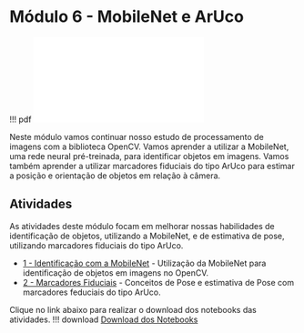# Módulo 6 - MobileNet e ArUco

!!! pdf
    ![](slides.pdf)

Neste módulo vamos continuar nosso estudo de processamento de imagens com a biblioteca OpenCV. Vamos aprender a utilizar a MobileNet, uma rede neural pré-treinada, para identificar objetos em imagens. Vamos também aprender a utilizar marcadores fiduciais do tipo ArUco para estimar a posição e orientação de objetos em relação à câmera.

## Atividades

As atividades deste módulo focam em melhorar nossas habilidades de identificação de objetos, utilizando a MobileNet, e de estimativa de pose, utilizando marcadores fiduciais do tipo ArUco.

- [1 - Identificação com a MobileNet](atividades/1-mobilenet.ipynb) - Utilização da MobileNet para identificação de objetos em imagens no OpenCV.
- [2 - Marcadores Fiduciais](atividades/2-aruco.ipynb) - Conceitos de Pose e estimativa de Pose com marcadores feduciais do tipo ArUco.

Clique no link abaixo para realizar o download dos notebooks das atividades.
!!! download
    [Download dos Notebooks](atividades_modulo_6.zip)

<!-- ## Para entregar

!!! exercise
    Clique no link abaixo para ser direcionado para o Github Classroom da APS 6.

    As APSs são em dupla dentro da mesma turma, no link você deve escolher seu parceiro e/ou criar um grupo.

    As entregas da APS 6 são em vídeo. Siga o tutorial [guia de configuração da APS](https://insper.github.io/robotica-computacional/screen_record/) para saber como fazer a gravação do vídeo no Ubuntu. Feito isso, realize o upload do vídeo no YouTube e coloque o link no arquivo `README.md` do seu repositório.

    [APS 5 - Github Classroom](https://classroom.github.com/a/zxV99Se5)

    A data final de entrega é **{{ data_APS6 }}**. -->